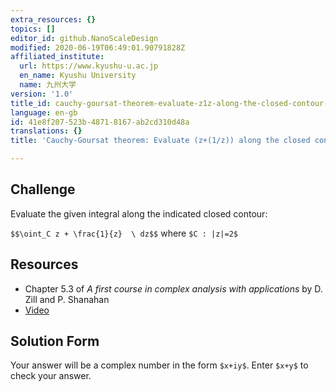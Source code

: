 ```yaml
---
extra_resources: {}
topics: []
editor_id: github.NanoScaleDesign
modified: 2020-06-19T06:49:01.90791828Z
affiliated_institute:
  url: https://www.kyushu-u.ac.jp
  en_name: Kyushu University
  name: 九州大学
version: '1.0'
title_id: cauchy-goursat-theorem-evaluate-z1z-along-the-closed-contour-z2
language: en-gb
id: 41e8f207-523b-4871-8167-ab2cd310d48a
translations: {}
title: 'Cauchy-Goursat theorem: Evaluate (z+(1/z)) along the closed contour |z|=2'

---
```


## Challenge
Evaluate the given integral along the indicated closed contour:

`$$\oint_C z + \frac{1}{z}  \ dz$$` where `$C : |z|=2$`

## Resources
- Chapter 5.3 of *A first course in complex analysis with applications* by D. Zill and P. Shanahan
- [Video](https://www.youtube.com/watch?v=VI_K5eNb2YE&list=PLi7yHjesblV0sSfZzWdSUXGO683n_nJdQ&index=24)

## Solution Form
Your answer will be a complex number in the form `$x+iy$`.
Enter `$x+y$` to check your answer.